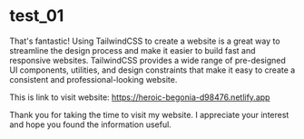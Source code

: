 # test_01
That's fantastic! Using TailwindCSS to create a website is a great way to streamline the design process and make it easier to build fast and responsive websites. TailwindCSS provides a wide range of pre-designed UI components, utilities, and design constraints that make it easy to create a consistent and professional-looking website. 

This is link to visit website: https://heroic-begonia-d98476.netlify.app

Thank you for taking the time to visit my website. I appreciate your interest and hope you found the information useful.
